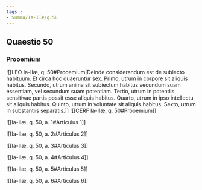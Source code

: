 ```yaml
---
tags : 
- Summa/Ia-IIæ/q.50
---
```


## Quaestio 50

### Prooemium

![[LEO Ia-IIæ, q. 50#Prooemium|Deinde considerandum est de subiecto habituum. Et circa hoc quaeruntur sex. Primo, utrum in corpore sit aliquis habitus. Secundo, utrum anima sit subiectum habitus secundum suam essentiam, vel secundum suam potentiam. Tertio, utrum in potentiis sensitivae partis possit esse aliquis habitus. Quarto, utrum in ipso intellectu sit aliquis habitus. Quinto, utrum in voluntate sit aliquis habitus. Sexto, utrum in substantiis separatis.]]
![[CERF Ia-IIæ, q. 50#Prooemium]]

![[Ia-IIæ, q. 50, a. 1#Articulus 1]]

![[Ia-IIæ, q. 50, a. 2#Articulus 2]]

![[Ia-IIæ, q. 50, a. 3#Articulus 3]]

![[Ia-IIæ, q. 50, a. 4#Articulus 4]]

![[Ia-IIæ, q. 50, a. 5#Articulus 5]]

![[Ia-IIæ, q. 50, a. 6#Articulus 6]]

